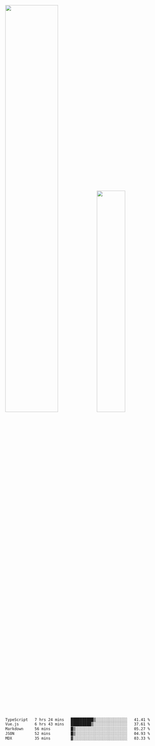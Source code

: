 <img align="" width="57.5%" src="https://github-readme-stats.vercel.app/api?username=Dream4ever&hide_title=true&hide_border=true&count_private=true&show_icons=true&include_all_commits=true&line_height=21" /><img align="" width="42.4%" src="https://github-readme-stats.vercel.app/api/top-langs/?username=Dream4ever&hide_title=true&count_private=true&show_icons=true&langs_count=6&hide_border=true&layout=compact" />

<!--START_SECTION:waka-->

```txt
TypeScript   7 hrs 24 mins   ██████████▒░░░░░░░░░░░░░░   41.41 %
Vue.js       6 hrs 43 mins   █████████▒░░░░░░░░░░░░░░░   37.61 %
Markdown     56 mins         █▒░░░░░░░░░░░░░░░░░░░░░░░   05.27 %
JSON         52 mins         █▒░░░░░░░░░░░░░░░░░░░░░░░   04.93 %
MDX          35 mins         ▓░░░░░░░░░░░░░░░░░░░░░░░░   03.33 %
```

<!--END_SECTION:waka-->
